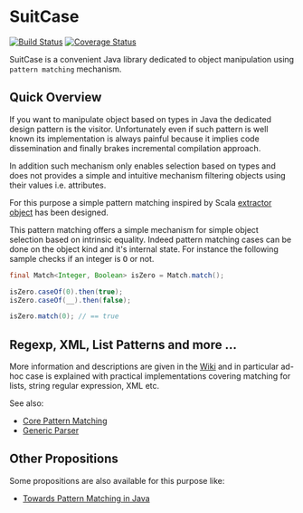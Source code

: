 SuitCase 
========

[![Build Status](https://travis-ci.org/d-plaindoux/suitcase.svg?branch=master)](https://travis-ci.org/d-plaindoux/suitcase) [![Coverage Status](https://coveralls.io/repos/d-plaindoux/suitcase/badge.png)](https://coveralls.io/r/d-plaindoux/suitcase)

SuitCase is a convenient Java library dedicated to object manipulation using `pattern matching` mechanism.

Quick Overview
--------------

If you want to manipulate object based on types in Java the dedicated design pattern is the visitor.
Unfortunately even if such pattern is well known its implementation is always painful because it implies
code dissemination and finally brakes incremental compilation approach.

In addition such mechanism only enables selection based on types and does not provides a simple and
intuitive mechanism filtering objects using their values i.e. attributes.

For this purpose a simple pattern matching inspired by Scala [extractor object](http://www.scala-lang.org/node/112)
has been designed.

This pattern matching offers a simple mechanism for simple object selection based on intrinsic equality.
Indeed pattern matching cases can be done on the object kind and it's internal state. For instance the following sample
checks if an integer is <tt>O</tt> or not.

``` java
final Match<Integer, Boolean> isZero = Match.match();

isZero.caseOf(0).then(true);
isZero.caseOf(__).then(false);

isZero.match(0); // == true
```

Regexp, XML, List Patterns and more ...
---------------------------------------

More information and descriptions are given in the [Wiki](https://github.com/d-plaindoux/suitcase/wiki) and in particular ad-hoc case is explained with
practical implementations covering matching for lists, string regular expression, XML etc.

See also:

* [Core Pattern Matching](https://github.com/d-plaindoux/suitcase/wiki#core-pattern-matching)
* [Generic Parser](https://github.com/d-plaindoux/suitcase/wiki#generic-parser)

Other Propositions
------------------

Some propositions are also available for this purpose like:
* [Towards Pattern Matching in Java](http://kerflyn.wordpress.com/2012/05/09/towards-pattern-matching-in-java/)
